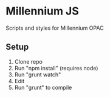 # Millennium JS
Scripts and styles for Millennium OPAC

Setup
-----

1. Clone repo
2. Run "npm install" (requires node)
3. Run "grunt watch"
4. Edit
5. Run "grunt" to compile
